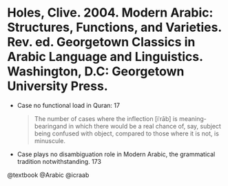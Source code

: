# Holes, Clive. 2004. Modern Arabic: Structures, Functions, and Varieties. Rev. ed. Georgetown Classics in Arabic Language and Linguistics. Washington, D.C: Georgetown University Press.

- Case no functional load in Quran: 17

  > The number of cases where the inflection [iʿrāb] is meaning-bearingand in which there would be a real chance of, say, subject being confused with object, compared to those where it is not, is minuscule.

- Case plays no disambiguation role in Modern Arabic, the grammatical tradition notwithstanding. 173

@textbook
@Arabic
@icraab

